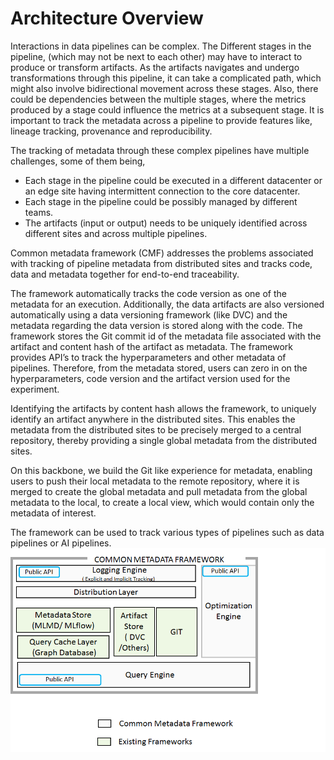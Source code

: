 # Architecture Overview

Interactions in data pipelines can be complex. The Different stages in the pipeline, (which may not be next to each 
other) may have to interact to produce or transform artifacts. As the artifacts navigates and undergo transformations 
through this pipeline, it can take a complicated path, which might also involve bidirectional movement across these 
stages.
Also, there could be dependencies between the multiple stages, where the metrics produced by a stage could influence the
metrics at a subsequent stage.  It is important to track the metadata across a pipeline to provide features like, 
lineage tracking, provenance and reproducibility.  

The tracking of metadata through these complex pipelines have multiple challenges, some of them being,  

- Each stage in the pipeline could be executed in a different datacenter or an edge site having intermittent connection 
  to the core datacenter.   
- Each stage in the pipeline could be possibly managed by different teams.  
- The artifacts (input or output) needs to be uniquely identified across different sites and across multiple pipelines. 

Common metadata framework (CMF) addresses the problems associated with tracking of pipeline metadata from distributed 
sites and tracks code, data and metadata together for end-to-end traceability.   

The framework automatically tracks the code version as one of the metadata for an execution. Additionally, the data 
artifacts are also versioned automatically using a data versioning framework (like DVC) and the metadata regarding the
data version is stored along with the code. The framework stores the Git commit id of the metadata file associated with 
the artifact and content hash of the artifact as metadata. The framework provides API’s to track the hyperparameters and
other metadata of pipelines.  Therefore, from the metadata stored, users can zero in on the hyperparameters, code 
version and the artifact version used for the experiment. 

Identifying the artifacts by content hash allows the framework, to uniquely identify an artifact anywhere in the 
distributed sites. This enables the metadata from the distributed sites to be precisely merged to a central repository,
thereby providing a single global metadata from the distributed sites.   

On this backbone, we build the Git like experience for metadata, enabling users to push their local metadata to the 
remote repository, where it is merged to create the global metadata and pull metadata from the global metadata to the 
local, to create a local view, which would contain only the metadata of interest. 

The framework can be used to track various types of pipelines such as data pipelines or AI pipelines.
<img src="./../../assets/framework.png" alt="CMF Framework" style="display: block; margin: 0 auto" />
